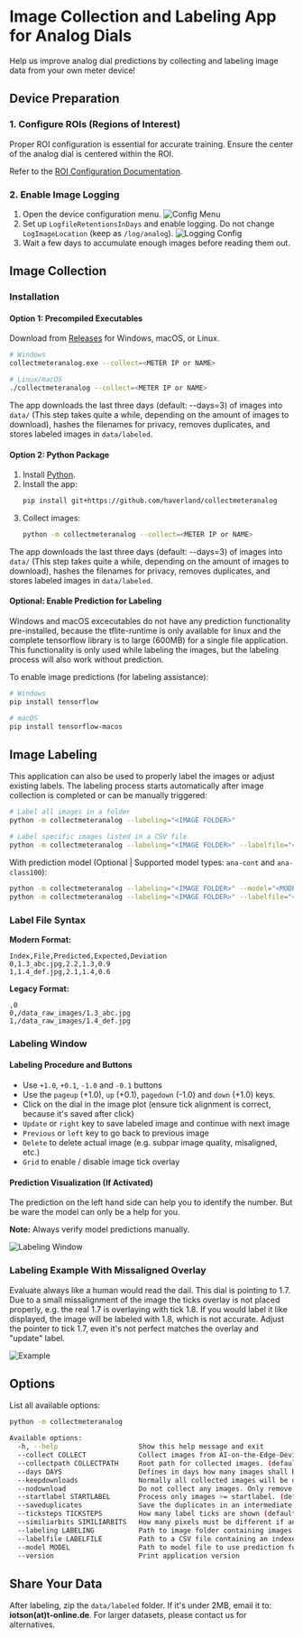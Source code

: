 # Image Collection and Labeling App for Analog Dials

Help us improve analog dial predictions by collecting and labeling image data from your own meter device!


## Device Preparation

### 1. Configure ROIs (Regions of Interest)

Proper ROI configuration is essential for accurate training. Ensure the center of the analog dial is 
centered within the ROI.

Refer to the [ROI Configuration Documentation](https://github.com/jomjol/AI-on-the-edge-device/wiki/ROI-Configuration).

### 2. Enable Image Logging

1. Open the device configuration menu.
   ![Config Menu](images/Menu-Config.png)
2. Set up `LogfileRetentionsInDays` and enable logging. Do not change `LogImageLocation` (keep as `/log/analog`).
   ![Logging Config](images/Config-LogImages.png)
3. Wait a few days to accumulate enough images before reading them out.


## Image Collection

### Installation

#### Option 1: Precompiled Executables

Download from [Releases](https://github.com/haverland/collectmeteranalog/releases) for Windows, macOS, or Linux.

```bash
# Windows
collectmeteranalog.exe --collect=<METER IP or NAME>

# Linux/macOS
./collectmeteranalog --collect=<METER IP or NAME>
```

The app downloads the last three days (default: --days=3) of images into `data/` (This step takes quite a while, 
depending on the amount of images to download), hashes the filenames for privacy, removes duplicates, and stores 
labeled images in `data/labeled`.

#### Option 2: Python Package

1. Install [Python](https://www.python.org/downloads/).
2. Install the app:
   ```bash
   pip install git+https://github.com/haverland/collectmeteranalog
   ```
3. Collect images:
   ```bash
   python -m collectmeteranalog --collect=<METER IP or NAME>
   ```

The app downloads the last three days (default: --days=3) of images into `data/` (This step takes quite a while, 
depending on the amount of images to download), hashes the filenames for privacy, removes duplicates, and stores 
labeled images in `data/labeled`.

#### Optional: Enable Prediction for Labeling

Windows and macOS excecutables do not have any prediction functionality pre-installed, because the tflite-runtime 
is only available for linux and the complete tensorflow library is to large (600MB) for a single file application. 
This functionality is only used while labeling the images, but the labeling process will also work without prediction.

To enable image predictions (for labeling assistance):

```bash
# Windows
pip install tensorflow

# macOS
pip install tensorflow-macos
```


## Image Labeling

This application can also be used to properly label the images or adjust existing labels. The labeling process starts 
automatically after image collection is completed or can be manually triggered:

```bash
# Label all images in a folder
python -m collectmeteranalog --labeling="<IMAGE FOLDER>"

# Label specific images listed in a CSV file
python -m collectmeteranalog --labeling="<IMAGE FOLDER>" --labelfile="<LABEL FILE>"
```

With prediction model (Optional | Supported model types: `ana-cont` and `ana-class100`):
```bash
python -m collectmeteranalog --labeling="<IMAGE FOLDER>" --model="<MODEL FILE>"
python -m collectmeteranalog --labeling="<IMAGE FOLDER>" --labelfile="<LABEL FILE>" --model="<MODEL FILE>"
```

### Label File Syntax

**Modern Format:**
```csv
Index,File,Predicted,Expected,Deviation
0,1.3_abc.jpg,2.2,1.3,0.9
1,1.4_def.jpg,2.1,1.4,0.6
```

**Legacy Format:**
```csv
,0
0,/data_raw_images/1.3_abc.jpg
1,/data_raw_images/1.4_def.jpg
```

### Labeling Window

#### Labeling Procedure and Buttons
- Use `+1.0`, `+0.1`, `-1.0` and `-0.1` buttons
- Use the `pageup` (+1.0), `up` (+0.1), `pagedown` (-1.0) and `down` (+1.0) keys.
- Click on the dial in the image plot (ensure tick alignment is correct, because it's saved after click)
- `Update` or `right` key to save labeled image and continue with next image
- `Previous` or `left` key to go back to previous image
- `Delete` to delete actual image (e.g. subpar image quality, misaligned, etc.)
- `Grid` to enable / disable image tick overlay

#### Prediction Visualization (If Activated)
The prediction on the left hand side can help you to identify the number.
But be ware the model can only be a help for you.

**Note:** Always verify model predictions manually.

![Labeling Window](images/Labeling3.png)

### Labeling Example With Missaligned Overlay
Evaluate always like a human would read the dail. This dial is pointing to 1.7. Due to a small 
missalignment of the image the ticks overlay is not placed properly, e.g. the real 1.7 is overlaying 
with tick 1.8. If you would label it like displayed, the image will be labeled with 1.8, which is not 
accurate. Adjust the pointer to tick 1.7, even it's not perfect matches the overlay and "update" label.

![Example](images/ClickonTick.png)


## Options

List all available options:
```bash
python -m collectmeteranalog
```

```bash
Available options:
  -h, --help                    Show this help message and exit
  --collect COLLECT             Collect images from AI-on-the-Edge-Device. Define IP address or name of meter.
  --collectpath COLLECTPATH     Root path for collected images. (default: application root)
  --days DAYS                   Defines in days how many images shall be collected. (default: 3)
  --keepdownloads               Normally all collected images will be deleted. If defined the images are kept.
  --nodownload                  Do not collect any images. Only remove duplicates and start labeling process.
  --startlabel STARTLABEL       Process only images >= startlabel. (default: 0.0)
  --saveduplicates              Save the duplicates in an intermediate subdirectory in raw_images.
  --ticksteps TICKSTEPS         How many label ticks are shown (default: 1, max. 5 | 1=0.1 .. 5=0.5 steps)
  --similiarbits SIMILIARBITS   How many pixels must be different if an image is not similiar to others. (default = 2)
  --labeling LABELING           Path to image folder containing images which shall be labeled.
  --labelfile LABELFILE         Path to a CSV file containing an indexed list of images which shall be labeled.
  --model MODEL                 Path to model file to use prediction functionality (default: off)
  --version                     Print application version
```


## Share Your Data

After labeling, zip the `data/labeled` folder. If it's under 2MB, email it to: **iotson(at)t-online.de**. 
For larger datasets, please contact us for alternatives.